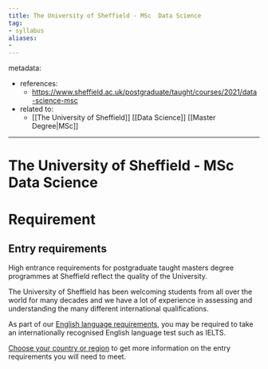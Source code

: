```yaml
---
title: The University of Sheffield - MSc  Data Science
tag:
- syllabus
aliases:
- 
---
```


metadata:
- references:
	- https://www.sheffield.ac.uk/postgraduate/taught/courses/2021/data-science-msc
- related to:
	-	[[The University of Sheffield]] [[Data Science]] [[Master Degree|MSc]]
---

# The University of Sheffield - MSc  Data Science

# Requirement

## Entry requirements

High entrance requirements for postgraduate taught masters degree programmes at Sheffield reflect the quality of the University.

The University of Sheffield has been welcoming students from all over the world for many decades and we have a lot of experience in assessing and understanding the many different international qualifications.

As part of our [English language requirements](https://www.sheffield.ac.uk/international/entry-requirements/english-language-requirements "English language requirements"), you may be required to take an internationally recognised English language test such as IELTS.

[Choose your country or region](https://www.sheffield.ac.uk/international/country-list "A-Z list of countries") to get more information on the entry requirements you will need to meet.
